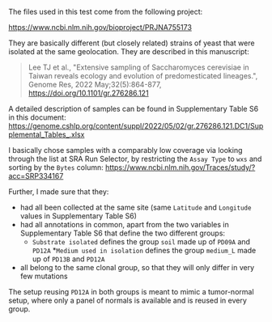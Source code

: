 The files used in this test come from the following project:

https://www.ncbi.nlm.nih.gov/bioproject/PRJNA755173

They are basically different (but closely related) strains of yeast that were isolated at the same geolocation. They are described in this manuscript:

> Lee TJ et al., "Extensive sampling of Saccharomyces cerevisiae in Taiwan reveals ecology and evolution of predomesticated lineages.", Genome Res, 2022 May;32(5):864-877, https://doi.org/10.1101/gr.276286.121

A detailed description of samples can be found in Supplementary Table S6 in this document:
https://genome.cshlp.org/content/suppl/2022/05/02/gr.276286.121.DC1/Supplemental_Tables_.xlsx

I basically chose samples with a comparably low coverage via looking through the list at SRA Run Selector, by restricting the `Assay Type` to `wxs` and sorting by the `Bytes` column:
https://www.ncbi.nlm.nih.gov/Traces/study/?acc=SRP334167

Further, I made sure that they:
* had all been collected at the same site (same `Latitude` and `Longitude` values in Supplementary Table S6)
* had all annotations in common, apart from the two variables in Supplementary Table S6 that define the two different groups:
  * `Substrate isolated` defines the group `soil` made up of `PD09A` and `PD12A`
  *`Medium used in isolation` defines the group `medium_L` made up of `PD13B` and `PD12A`
* all belong to the same clonal group, so that they will only differ in very few mutations

The setup reusing `PD12A` in both groups is meant to mimic a tumor-normal setup, where only a panel of normals is available and is reused in every group.
